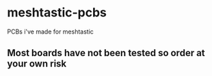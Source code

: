# meshtastic-pcbs
PCBs i've made for meshtastic


## Most boards have not been tested so order at your own risk
